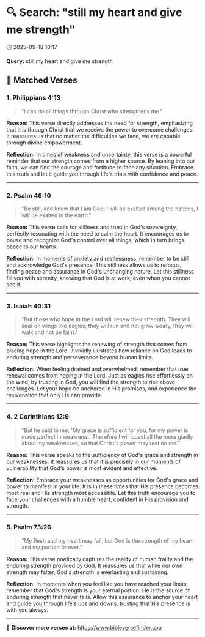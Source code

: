 # 🔍 Search: "still my heart and give me strength"
🕒 2025-09-18 10:17

**Query:** still my heart and give me strength

## 📖 Matched Verses

### 1. Philippians 4:13
> "I can do all things through Christ who strengthens me."

**Reason:** This verse directly addresses the need for strength, emphasizing that it is through Christ that we receive the power to overcome challenges. It reassures us that no matter the difficulties we face, we are capable through divine empowerment.

**Reflection:** In times of weakness and uncertainty, this verse is a powerful reminder that our strength comes from a higher source. By leaning into our faith, we can find the courage and fortitude to face any situation. Embrace this truth and let it guide you through life's trials with confidence and peace.

---

### 2. Psalm 46:10
> "Be still, and know that I am God; I will be exalted among the nations, I will be exalted in the earth."

**Reason:** This verse calls for stillness and trust in God's sovereignty, perfectly resonating with the need to calm the heart. It encourages us to pause and recognize God's control over all things, which in turn brings peace to our hearts.

**Reflection:** In moments of anxiety and restlessness, remember to be still and acknowledge God's presence. This stillness allows us to refocus, finding peace and assurance in God's unchanging nature. Let this stillness fill you with serenity, knowing that God is at work, even when you cannot see it.

---

### 3. Isaiah 40:31
> "But those who hope in the Lord will renew their strength. They will soar on wings like eagles; they will run and not grow weary, they will walk and not be faint."

**Reason:** This verse highlights the renewing of strength that comes from placing hope in the Lord. It vividly illustrates how reliance on God leads to enduring strength and perseverance beyond human limits.

**Reflection:** When feeling drained and overwhelmed, remember that true renewal comes from hoping in the Lord. Just as eagles rise effortlessly on the wind, by trusting in God, you will find the strength to rise above challenges. Let your hope be anchored in His promises, and experience the rejuvenation that only He can provide.

---

### 4. 2 Corinthians 12:9
> "But he said to me, 'My grace is sufficient for you, for my power is made perfect in weakness.' Therefore I will boast all the more gladly about my weaknesses, so that Christ's power may rest on me."

**Reason:** This verse speaks to the sufficiency of God's grace and strength in our weaknesses. It reassures us that it is precisely in our moments of vulnerability that God's power is most evident and effective.

**Reflection:** Embrace your weaknesses as opportunities for God's grace and power to manifest in your life. It is in these times that His presence becomes most real and His strength most accessible. Let this truth encourage you to face your challenges with a humble heart, confident in His provision and strength.

---

### 5. Psalm 73:26
> "My flesh and my heart may fail, but God is the strength of my heart and my portion forever."

**Reason:** This verse poetically captures the reality of human frailty and the enduring strength provided by God. It reassures us that while our own strength may falter, God's strength is everlasting and sustaining.

**Reflection:** In moments when you feel like you have reached your limits, remember that God's strength is your eternal portion. He is the source of enduring strength that never fails. Allow this assurance to anchor your heart and guide you through life's ups and downs, trusting that His presence is with you always.

---

🔗 **Discover more verses at:** https://www.bibleversefinder.app
